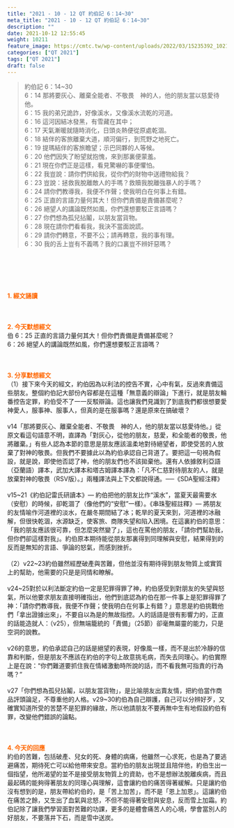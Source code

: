 ```yaml
---
title: "2021 - 10 - 12 QT 約伯記 6：14~30"
meta_title: "2021 - 10 - 12 QT 約伯記 6：14~30"
description: ""
date: 2021-10-12 12:55:45
weight: 10211
feature_image: https://cmtc.tw/wp-content/uploads/2022/03/15235392_10211799862337740_180693556567566654_o-1.webp
categories: ["QT 2021"]
tags: ["QT 2021"]
draft: false
---
```


<blockquote>約伯記 6：14~30<br />
6：14 那將要灰心、離棄全能者、不敬畏　神的人，他的朋友當以慈愛待他。<br />
6：15 我的弟兄詭詐，好像溪水，又像溪水流乾的河道。<br />
6：16 這河因結冰發黑，有雪藏在其中；<br />
6：17 天氣漸暖就隨時消化，日頭炎熱便從原處乾涸。<br />
6：18 結伴的客旅離棄大道，順河偏行，到荒野之地死亡。<br />
6：19 提瑪結伴的客旅瞻望；示巴同夥的人等候。<br />
6：20 他們因失了盼望就抱愧，來到那裏便蒙羞。<br />
6：21 現在你們正是這樣，看見驚嚇的事便懼怕。<br />
6：22 我豈說：請你們供給我，從你們的財物中送禮物給我？<br />
6：23 豈說：拯救我脫離敵人的手嗎？救贖我脫離強暴人的手嗎？<br />
6：24 請你們教導我，我便不作聲；使我明白在何事上有錯。<br />
6：25 正直的言語力量何其大！但你們責備是責備甚麼呢？<br />
6：26 絕望人的講論既然如風，你們還想要駁正言語嗎？<br />
6：27 你們想為孤兒拈鬮，以朋友當貨物。<br />
6：28 現在請你們看看我，我決不當面說謊。<br />
6：29 請你們轉意，不要不公；請再轉意，我的事有理。<br />
6：30 我的舌上豈有不義嗎？我的口裏豈不辨奸惡嗎？</blockquote><br />
&nbsp;<br />
<br />
&nbsp;<br />
<br />
<span style="color: #ff6600;"><strong>1. </strong><strong>經文誦讀</strong></span><br />
<br />
<span style="color: #ff6600;"><strong> </strong></span><br />
<br />
<span style="color: #ff6600;"><strong>2. 今天默想</strong><strong>經文<br />
</strong></span>伯 6：25 正直的言語力量何其大！但你們責備是責備甚麼呢？<br />
6：26 絕望人的講論既然如風，你們還想要駁正言語嗎？<br />
<br />
&nbsp;<br />
<br />
<span style="color: #ff6600;"><strong>3. 分享默想經文<br />
</strong></span>（1）接下來今天的經文，約伯因為以利法的控告不實，心中有氣，反過來責備這些朋友。整個約伯記大部份內容都是在這種「無意義的辯論」下進行，就是朋友輪番控告定罪，約伯受不了一一反駁辯論。這也讓我們見識到了到底我們都很想要愛神愛人，服事神、服事人，但真的是在服事嗎？還是原來在搞破壞？<br />
<br />
v14「那將要灰心、離棄全能者、不敬畏　神的人，他的朋友當以慈愛待他。」從原文看這句語意不明，直譯為「對灰心，從他的朋友，慈愛，和全能者的敬畏，他將離棄。」有些人認為本節的意思是朋友應該溫柔地對待絕望者，即使受苦的人放棄了對神的敬畏。但我們不要據此以為約伯承認自己背道了。要把這一句視為假設，就是說，即使他否認了神，他的朋友們也不該拋棄他。還有人依據敘利亞語（亞蘭語）譯本，武加大譯本和塔古姆譯本譯為：「凡不仁慈對待朋友的人，就是放棄對神的敬畏（RSV版）。」兩種譯法與上下文都說得通。──《SDA聖經注釋》<br />
<br />
v15~21《約伯記雷氏研讀本》— 約伯把他的朋友比作“溪水”，當夏天最需要水（安慰）的時候，卻乾涸了（像他們的“安慰”一樣）。《串珠聖經註釋》— 將朋友的友情喻作河道裡的淡水，在嚴冬期間結了冰；乾旱的夏天來到，河道裡的冰融解，但很快乾涸，水源缺乏，使客旅、商隊失望和陷入困境。在這裏約伯的意思：「我的朋友應該很可靠，但怎麼突然變了」，這也在罵他的朋友，「請你們幫助我，但你們卻這樣對我」。約伯原本期待能從朋友那裏得到同理解與安慰，結果得到的反而是無知的言語、爭論的怒氣，而感到挫折。<br />
<br />
（2）v22~23約伯雖然經歷破產與苦難，但他並沒有期待得到朋友物質上或實質上的幫助，他需要的只是是同情和瞭解。<br />
<br />
v24~25對於以利法斷定約伯一定是犯罪得罪了神，約伯感受到對朋友的失望與怒氣，所以他要求朋友直接明確指出，他們到底認為約伯在那一件事上是犯罪得罪了神：「請你們教導我，我便不作聲；使我明白在何事上有錯？」意思是約伯挑戰他們「拿出證據出來」，不要自以為是的無故指控。人的話語是很有影響力的，正直的話能造就人：（v25），但無端籠統的「責備」（25節）卻毫無屬靈的能力，只是空洞的說教。<br />
<br />
v26的意思，約伯承認自己的話是絕望的表現，好像風一樣，而不是出於冷靜的信靠和判斷，但是朋友不應該在約伯的字句上故意挑毛病，而失去同理心。約伯實際上是在說：“你們難道要抓住我在情緒激動時所說的話，而不看我無可指責的行為嗎？”<br />
<br />
v27「你們想為孤兒拈鬮，以朋友當貨物」，是比喻朋友出賣友情，把約伯當作商品評頭論足，不尊重他的人格。v29~30約伯為自己辯護，自己可以分辨好歹，又確實知道所受的苦楚不是犯罪的緣故，所以他請朋友不要再無中生有地假設約伯有罪，改變他們錯誤的論點。<br />
<br />
&nbsp;<br />
<br />
<span style="color: #ff6600;"><strong>4. 今天的回應<br />
</strong></span>約伯的苦難，包括破產、兒女的死、身體的病痛，他雖然一心求死，也是為了要逃避痛苦，期待死亡可以給他帶來安息。當約伯的朋友出現並且陪伴他，約伯生出一個指望，他所渴望的並不是接受朋友物質上的資助，也不是想辦法脫離疾病，而且最起碼的能夠得著朋友的同理心與理解，這會讓約伯的痛苦得著緩解。只是讓約伯沒有想到的是，朋友帶給約伯的，是「苦上加苦」，而不是「恩上加恩」。這讓約伯在痛苦之餘，又生出了血氣與忿怒，不但不能得著安慰與安息，反而雪上加霜。約伯記除了讓我們學習面對苦難的功課，更多的是體會痛苦人的心境，學會當別人的好朋友，不要落井下石，而是雪中送炭。
        